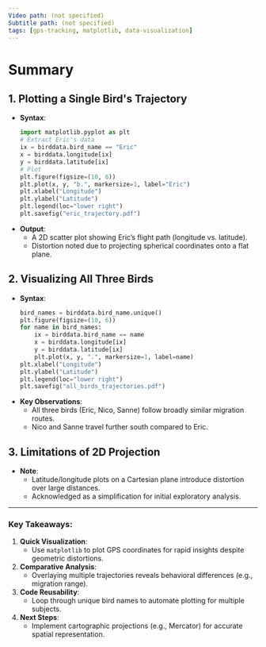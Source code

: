 ```yaml
---
Video path: (not specified)  
Subtitle path: (not specified)  
tags: [gps-tracking, matplotlib, data-visualization]  
---
```


# Summary

## 1. **Plotting a Single Bird's Trajectory**  
   - **Syntax**:  
     ```python  
     import matplotlib.pyplot as plt  
     # Extract Eric's data  
     ix = birddata.bird_name == "Eric"  
     x = birddata.longitude[ix]  
     y = birddata.latitude[ix]  
     # Plot  
     plt.figure(figsize=(10, 6))  
     plt.plot(x, y, "b.", markersize=1, label="Eric")  
     plt.xlabel("Longitude")  
     plt.ylabel("Latitude")  
     plt.legend(loc="lower right")  
     plt.savefig("eric_trajectory.pdf")  
     ```  
   - **Output**:  
     - A 2D scatter plot showing Eric’s flight path (longitude vs. latitude).  
     - Distortion noted due to projecting spherical coordinates onto a flat plane.  

## 2. **Visualizing All Three Birds**  
   - **Syntax**:  
     ```python  
     bird_names = birddata.bird_name.unique()  
     plt.figure(figsize=(10, 6))  
     for name in bird_names:  
         ix = birddata.bird_name == name  
         x = birddata.longitude[ix]  
         y = birddata.latitude[ix]  
         plt.plot(x, y, ".", markersize=1, label=name)  
     plt.xlabel("Longitude")  
     plt.ylabel("Latitude")  
     plt.legend(loc="lower right")  
     plt.savefig("all_birds_trajectories.pdf")  
     ```  
   - **Key Observations**:  
     - All three birds (Eric, Nico, Sanne) follow broadly similar migration routes.  
     - Nico and Sanne travel further south compared to Eric.  

## 3. **Limitations of 2D Projection**  
   - **Note**:  
     - Latitude/longitude plots on a Cartesian plane introduce distortion over large distances.  
     - Acknowledged as a simplification for initial exploratory analysis.  

---

### Key Takeaways:  
1. **Quick Visualization**:  
   - Use `matplotlib` to plot GPS coordinates for rapid insights despite geometric distortions.  
2. **Comparative Analysis**:  
   - Overlaying multiple trajectories reveals behavioral differences (e.g., migration range).  
3. **Code Reusability**:  
   - Loop through unique bird names to automate plotting for multiple subjects.  
4. **Next Steps**:  
   - Implement cartographic projections (e.g., Mercator) for accurate spatial representation.  